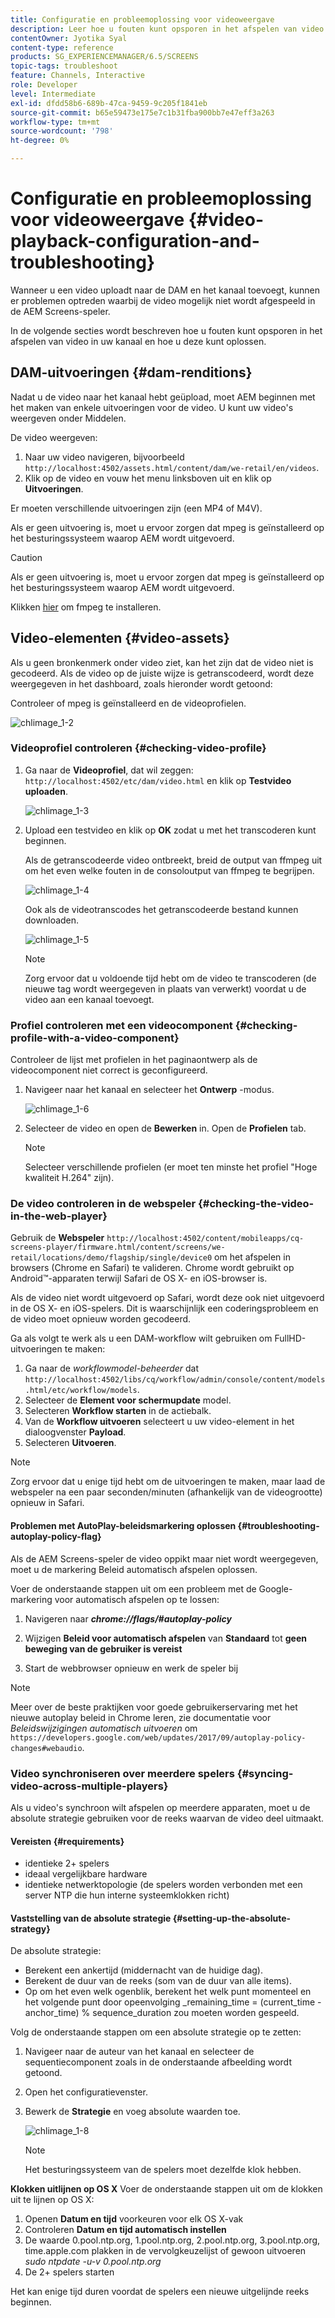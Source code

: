 ```yaml
---
title: Configuratie en probleemoplossing voor videoweergave
description: Leer hoe u fouten kunt opsporen in het afspelen van video in uw kanaal voor AEM Screens en hoe u problemen kunt oplossen.
contentOwner: Jyotika Syal
content-type: reference
products: SG_EXPERIENCEMANAGER/6.5/SCREENS
topic-tags: troubleshoot
feature: Channels, Interactive
role: Developer
level: Intermediate
exl-id: dfdd58b6-689b-47ca-9459-9c205f1841eb
source-git-commit: b65e59473e175e7c1b31fba900bb7e47eff3a263
workflow-type: tm+mt
source-wordcount: '798'
ht-degree: 0%

---
```


# Configuratie en probleemoplossing voor videoweergave {#video-playback-configuration-and-troubleshooting}

Wanneer u een video uploadt naar de DAM en het kanaal toevoegt, kunnen er problemen optreden waarbij de video mogelijk niet wordt afgespeeld in de AEM Screens-speler.

In de volgende secties wordt beschreven hoe u fouten kunt opsporen in het afspelen van video in uw kanaal en hoe u deze kunt oplossen.

## DAM-uitvoeringen {#dam-renditions}

Nadat u de video naar het kanaal hebt geüpload, moet AEM beginnen met het maken van enkele uitvoeringen voor de video. U kunt uw video&#39;s weergeven onder Middelen.

De video weergeven:

1. Naar uw video navigeren, bijvoorbeeld `http://localhost:4502/assets.html/content/dam/we-retail/en/videos`.
1. Klik op de video en vouw het menu linksboven uit en klik op **Uitvoeringen**.

Er moeten verschillende uitvoeringen zijn (een MP4 of M4V).

Als er geen uitvoering is, moet u ervoor zorgen dat mpeg is geïnstalleerd op het besturingssysteem waarop AEM wordt uitgevoerd.

>[!CAUTION]
>
>Als er geen uitvoering is, moet u ervoor zorgen dat mpeg is geïnstalleerd op het besturingssysteem waarop AEM wordt uitgevoerd.
>
>Klikken [hier](https://www.ffmpeg.org/download.html) om fmpeg te installeren.

## Video-elementen {#video-assets}

Als u geen bronkenmerk onder video ziet, kan het zijn dat de video niet is gecodeerd. Als de video op de juiste wijze is getranscodeerd, wordt deze weergegeven in het dashboard, zoals hieronder wordt getoond:

Controleer of mpeg is geïnstalleerd en de videoprofielen.

![chlimage_1-2](assets/chlimage_1-2.png)

### Videoprofiel controleren {#checking-video-profile}

1. Ga naar de **Videoprofiel**, dat wil zeggen: `http://localhost:4502/etc/dam/video.html` en klik op **Testvideo uploaden**.

   ![chlimage_1-3](assets/chlimage_1-3.png)

1. Upload een testvideo en klik op **OK** zodat u met het transcoderen kunt beginnen.

   Als de getranscodeerde video ontbreekt, breid de output van ffmpeg uit om het even welke fouten in de consoloutput van ffmpeg te begrijpen.

   ![chlimage_1-4](assets/chlimage_1-4.png)

   Ook als de videotranscodes het getranscodeerde bestand kunnen downloaden.

   ![chlimage_1-5](assets/chlimage_1-5.png)

   >[!NOTE]
   >
   >Zorg ervoor dat u voldoende tijd hebt om de video te transcoderen (de nieuwe tag wordt weergegeven in plaats van verwerkt) voordat u de video aan een kanaal toevoegt.

### Profiel controleren met een videocomponent {#checking-profile-with-a-video-component}

Controleer de lijst met profielen in het paginaontwerp als de videocomponent niet correct is geconfigureerd.

1. Navigeer naar het kanaal en selecteer het **Ontwerp** -modus.

   ![chlimage_1-6](assets/chlimage_1-6.png)

1. Selecteer de video en open de **Bewerken** in. Open de **Profielen** tab.

   >[!NOTE]
   >Selecteer verschillende profielen (er moet ten minste het profiel &quot;Hoge kwaliteit H.264&quot; zijn).

### De video controleren in de webspeler {#checking-the-video-in-the-web-player}

Gebruik de **Webspeler** `http://localhost:4502/content/mobileapps/cq-screens-player/firmware.html/content/screens/we-retail/locations/demo/flagship/single/device0` om het afspelen in browsers (Chrome en Safari) te valideren. Chrome wordt gebruikt op Android™-apparaten terwijl Safari de OS X- en iOS-browser is.

Als de video niet wordt uitgevoerd op Safari, wordt deze ook niet uitgevoerd in de OS X- en iOS-spelers. Dit is waarschijnlijk een coderingsprobleem en de video moet opnieuw worden gecodeerd.

Ga als volgt te werk als u een DAM-workflow wilt gebruiken om FullHD-uitvoeringen te maken:

1. Ga naar de *workflowmodel-beheerder* dat `http://localhost:4502/libs/cq/workflow/admin/console/content/models.html/etc/workflow/models`.
1. Selecteer de **Element voor schermupdate** model.
1. Selecteren **Workflow starten** in de actiebalk.
1. Van de **Workflow uitvoeren** selecteert u uw video-element in het dialoogvenster **Payload**.
1. Selecteren **Uitvoeren**.

>[!NOTE]
>
>Zorg ervoor dat u enige tijd hebt om de uitvoeringen te maken, maar laad de webspeler na een paar seconden/minuten (afhankelijk van de videogrootte) opnieuw in Safari.

#### Problemen met AutoPlay-beleidsmarkering oplossen {#troubleshooting-autoplay-policy-flag}

Als de AEM Screens-speler de video oppikt maar niet wordt weergegeven, moet u de markering Beleid automatisch afspelen oplossen.

Voer de onderstaande stappen uit om een probleem met de Google-markering voor automatisch afspelen op te lossen:

1. Navigeren naar ***chrome://flags/#autoplay-policy***
1. Wijzigen **Beleid voor automatisch afspelen** van **Standaard** tot **geen beweging van de gebruiker is vereist**

1. Start de webbrowser opnieuw en werk de speler bij

>[!NOTE]
>
>Meer over de beste praktijken voor goede gebruikerservaring met het nieuwe autoplay beleid in Chrome leren, zie documentatie voor *Beleidswijzigingen automatisch uitvoeren* om `https://developers.google.com/web/updates/2017/09/autoplay-policy-changes#webaudio`.

### Video synchroniseren over meerdere spelers {#syncing-video-across-multiple-players}

Als u video&#39;s synchroon wilt afspelen op meerdere apparaten, moet u de absolute strategie gebruiken voor de reeks waarvan de video deel uitmaakt.

#### Vereisten {#requirements}

* identieke 2+ spelers
* ideaal vergelijkbare hardware
* identieke netwerktopologie (de spelers worden verbonden met een server NTP die hun interne systeemklokken richt)

#### Vaststelling van de absolute strategie {#setting-up-the-absolute-strategy}

De absolute strategie:

* Berekent een ankertijd (middernacht van de huidige dag).
* Berekent de duur van de reeks (som van de duur van alle items).
* Op om het even welk ogenblik, berekent het welk punt momenteel en het volgende punt door opeenvolging _remaining_time = (current_time - anchor_time) % sequence_duration zou moeten worden gespeeld.

Volg de onderstaande stappen om een absolute strategie op te zetten:

1. Navigeer naar de auteur van het kanaal en selecteer de sequentiecomponent zoals in de onderstaande afbeelding wordt getoond.
1. Open het configuratievenster.
1. Bewerk de **Strategie** en voeg absolute waarden toe.

   ![chlimage_1-8](assets/chlimage_1-8.png)

   >[!NOTE]
   >Het besturingssysteem van de spelers moet dezelfde klok hebben.

**Klokken uitlijnen op OS X** Voer de onderstaande stappen uit om de klokken uit te lijnen op OS X:

1. Openen **Datum en tijd** voorkeuren voor elk OS X-vak
1. Controleren **Datum en tijd automatisch instellen**
1. De waarde 0.pool.ntp.org, 1.pool.ntp.org, 2.pool.ntp.org, 3.pool.ntp.org, time.apple.com plakken in de vervolgkeuzelijst of gewoon uitvoeren *sudo ntpdate -u-v 0.pool.ntp.org*
1. De 2+ spelers starten

Het kan enige tijd duren voordat de spelers een nieuwe uitgelijnde reeks beginnen.
